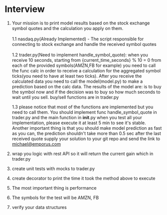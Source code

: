# Interview

1. Your mission is to print model results based on the stock exchange symbol quotes and the calculation you apply on them. <br/><br/>
 1.1 nasdaq.py(Already Implemented) - The script responsible for connecting to stock exchange and handle the received symbol quotes <br/><br/>
 1.2 trader.py(Need to implement handle_symbol_quote):
     when you receive 10 seconds, starting from {current_time_seconds} % 10 = 0 from each of the provided symbols(AMZN,FB for example)
     you need to call the func calc in order to receive a calculation for the aggregated symbol ticks(you need to have at least two ticks).
     After you receive the calculated data you need to call the model(model.py) to make a prediction based on the calc data.
     The results of the model are: is to buy the symbol now and if the decision was to buy so how much seconds to wait until you sell.
     buy/sell functions are in trader.py

    1.3 please notice that most of the functions are implemented but you need to call them.
    You should implement func handle_symbol_quote in trader.py and the main function in __init__.py
    when you test all your implementation, please execute it at least 5 min to see it's stable.
    Another important thing is that you should make model prediction as fast as you can, the prediction shouldn't
    take more than 0.5 sec after the last received quote
    supply your solution to your git repo and send the link to michael@emporus.com

2. wrap you logic with rest API so it will return the current gain which in trader.py
3. create unit tests with mocks to trader.py
4. create decorator to print the time it took the method above to execute
5. The most important thing is performance
6. The symbols for the test will be AMZN, FB
7. verify your data structures
